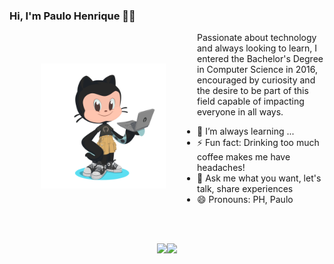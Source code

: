 ### Hi, I'm Paulo Henrique 👋🏼

<img align="left" hspace="50" vspace="50" width="200" height="200" src="https://github.com/paulohepimentel/paulohepimentel/blob/master/myoctocat.png">


Passionate about technology and always looking to learn, I entered the Bachelor's Degree in Computer Science in 2016, encouraged by curiosity and the desire to be part of this field capable of impacting everyone in all ways.

- 🌱 I’m always learning ...
- ⚡ Fun fact: Drinking too much coffee makes me have headaches!
- 💬 Ask me what you want, let's talk, share experiences
- 😄 Pronouns: PH, Paulo



<div align="center">
<br>
<br>

<img height="137px" src="https://github-readme-stats.vercel.app/api?username=paulohepimentel&show_icons=true&count_private=true&layout=compact&hide=stars&include_all_commits=true&theme=default)" /><img height="137px" src="https://github-readme-stats.vercel.app/api/top-langs/?username=paulohepimentel&layout=compact)" />

</div>

<!--
- 🔭 I’m currently working on ...
- 🌱 I’m currently learning ...
- 👯 I’m looking to collaborate on ...
- 🤔 I’m looking for help with ...
- 💬 Ask me about ...
- 📫 How to reach me: ...
- 😄 Pronouns: ...
- ⚡ Fun fact: ...
-->
